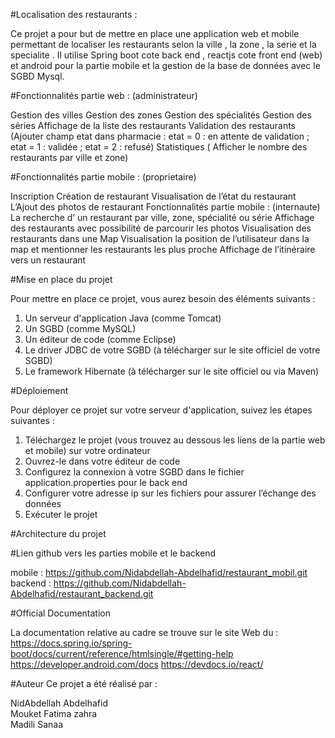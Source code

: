 #Localisation des restaurants :

Ce projet a pour but de mettre en place une application web et mobile  permettant de localiser les restaurants selon la ville , la zone , la serie et la specialite  . Il utilise Spring boot    cote back end , reactjs cote front end  (web) et android pour la partie mobile  et  la gestion de la base de données avec le  SGBD Mysql.

#Fonctionnalités partie web : (administrateur)

Gestion des villes 
Gestion des zones 
Gestion des spécialités 
Gestion des séries 
Affichage de la liste des restaurants 
Validation des restaurants (Ajouter champ etat dans pharmacie : etat = 0 : en attente de validation ; etat = 1 : validée ; etat = 2 : refusé) 
Statistiques ( Afficher le nombre des restaurants par ville et zone)

#Fonctionnalités partie mobile :  (proprietaire)

Inscription 
Création de restaurant 
Visualisation de  l’état du restaurant 
L’Ajout des photos de restaurant
Fonctionnalités partie mobile : (internaute)
La recherche d’ un restaurant par ville, zone, spécialité ou série 
Affichage des restaurants avec possibilité de parcourir les photos 
Visualisation des restaurants dans une Map 
Visualisation la position de l’utilisateur dans la map et mentionner les restaurants les plus proche 
Affichage de l’itinéraire vers un restaurant

#Mise en place du projet

Pour mettre en place ce projet, vous aurez besoin des éléments suivants :
1.	Un serveur d'application Java (comme Tomcat)
2.	Un SGBD (comme MySQL)
3.	Un éditeur de code (comme Eclipse)
4.	Le driver JDBC de votre SGBD (à télécharger sur le site officiel de votre SGBD)
5.	Le framework Hibernate (à télécharger sur le site officiel ou via Maven)

#Déploiement

Pour déployer ce projet sur votre serveur d'application, suivez les étapes suivantes :
1.	Téléchargez le projet (vous trouvez au dessous les liens de la partie web et mobile) sur votre ordinateur
2.	Ouvrez-le dans votre éditeur de code
3.	Configurez la connexion à votre SGBD dans le fichier application.properties pour le back end
4.	Configurer votre adresse ip sur les fichiers pour assurer l’échange des données
5.	Exécuter le projet

#Architecture du projet

#Lien github vers les parties mobile et le backend

mobile : https://github.com/Nidabdellah-Abdelhafid/restaurant_mobil.git
backend : https://github.com/Nidabdellah-Abdelhafid/restaurant_backend.git

#Official Documentation

La documentation relative au cadre se trouve sur le site Web du :
https://docs.spring.io/spring-boot/docs/current/reference/htmlsingle/#getting-help
https://developer.android.com/docs
https://devdocs.io/react/

#Auteur
Ce projet a été réalisé par :

NidAbdellah Abdelhafid<br>
Mouket Fatima zahra <br>
Madili Sanaa
